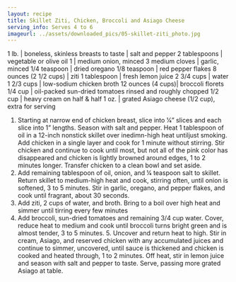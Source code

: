 ```yaml
---
layout: recipe
title: Skillet Ziti, Chicken, Broccoli and Asiago Cheese
serving_info: Serves 4 to 6
imageurl: ../assets/downloaded_pics/05-skillet-ziti_photo.jpg
---
```

<!-- Ingredients -->

1 lb. | boneless, skinless breasts
to taste | salt and pepper
2 tablespoons | vegetable or olive oil
1 | medium onion, minced
3 medium cloves | garlic, minced
1/4 teaspoon | dried oregano
1/8 teaspoon | red pepper flakes
8 ounces (2 1/2 cups) | ziti
1 tablespoon | fresh lemon juice
2 3/4 cups | water
1 2/3 cups | low-sodium chicken broth
12 ounces (4 cups)| broccoli florets
1/4 cup | oil-packed sun-dried tomatoes rinsed and roughly chopped
1/2 cup | heavy cream on half & half
1 oz. | grated Asiago cheese (1/2 cup), extra for serving

<!-- split -->
<!-- Steps -->

1. Starting at narrow end of chicken breast, slice into 1⁄4” slices and each slice into 1” lengths. Season with salt and pepper. Heat 1 tablespoon of oil in a 12-inch nonstick skillet over inedimn-high heat untiljust smoking. Add chicken in a single layer and cook for 1 minute without stirring. Stir chicken and continue to cook until most, but not all of the pink color has disappeared and chicken is lightly browned around edges, 1 to 2 minutes longer. Transfer chicken to a clean bowl and set aside.
2. Add remaining tablespoon of oil, onion, and 1⁄4 teaspoon salt to skillet. Return skillet to medium-high heat and cook, stirring often, until onion is softened, 3 to 5 minutes. Stir in garlic, oregano, and pepper flakes, and cook until fragrant, about 30 seconds.
3. Add ziti, 2 cups of water, and broth. Bring to a boil over high heat and simmer until tirring every few minutes
4. Add broccoli, sun-dried tomatoes and remaining 3/4 cup water. Cover, reduce heat to  medium and cook until broccoli turns bright green and is almost tender, 3 to 5 minutes. 5. Uncover and return heat to high. Stir in cream, Asiago, and reserved chicken with any accumulated juices and continue to simmer, uncovered, until sauce is thickened and chicken is cooked and heated through, 1 to 2 minutes. Off heat, stir in lemon juice and season with salt and pepper to taste. Serve, passing more grated Asiago at table. 

